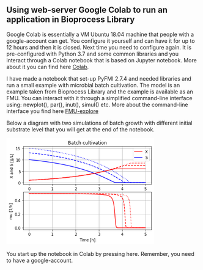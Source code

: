 ## Using web-server Google Colab to run an application in Bioprocess Library

Google Colab is essentially a VM Ubuntu 18.04 machine that people with a google-account can get. You configure it yourself and can have it for up to 12 hours and then it is closed. Next time you need to configure again. It is pre-configured with Python 3.7 and some common libraries and you interact through a Colab notebook that is based on Jupyter notebook. More about it you can find here 
[Colab](https://colab.research.google.com/).

I have made a notebook that set-up PyFMI 2.7.4 and needed libraries and run a small example with microbial batch cultivation. The model is an example taken from Bioprocess Library and the example is available as an FMU. You can interact with it through a simplified command-line interface using: newplot(), par(), inut(), simuI() etc. More about the command-line interface you find here 
[FMU-explore](https://openmodelica.org/events/openmodelica-workshop/openmodelica-program-2022-a)

Below a diagram with two simulations of batch growth with different initial substrate level that you will get at the end of the notebook.

![](Fig1_BPL_TEST2_Batch_VS_0_varied.png)

You start up the notebook in Colab by pressing here.  Remember, you need to have a google-account.
